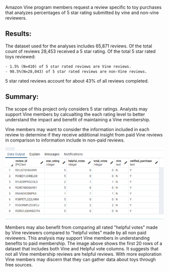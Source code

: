 Amazon Vine program members request a review specific to toy purchases that analyzes percentages of 5 star rating submitted by vine and non-vine reviewers.

## Results: 
The dataset used for the analyses includes 65,871 reviews. Of the total count of reviews 28,453 received a 5 star rating. Of the total 5 star rated toys reviewed: 

	- 1.5% (N=410) of 5 star rated reviews are Vine reviews. 
	- 98.5%(N=28,043) of 5 star rated reviews are non-Vine reviews. 

5 star rated reviews account for about 43% of all reviews completed.  


## Summary: 
The scope of this project only considers 5 star ratings. Analysts may support Vine members by calcualting the each rating level to better understand the impact and benefit of maintaining a Vine membership. 

Vine members may want to consider the information included in each review to determine if they receive additional insight from paid Vine reviews in comparison to information include in non-paid reviews.

![SQL Vine Review Dataset](https://github.com/KathleenYager/Amazon_Vine_Analysis/blob/main/Resources/SQL_Vine_reviews.png)


Members may also benefit from comparing all rated "helpful votes" made by Vine reviewers compared to "helpful votes" made by all non paid reviewers. This analysis may support Vine members in understanding benefits to paid membership. The image above shows the first 20 rows of a dataset that includes both Vine and Helpful vote columns. It suggests that not all Vine membership reviews are helpful reviews. With more exploration Vine members may discern that they can gather data about toys through free sources.  
 
